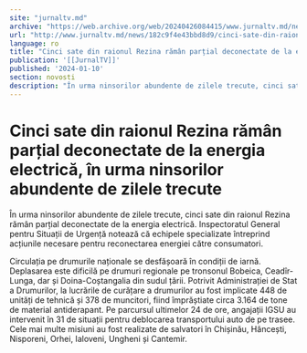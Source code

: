 ```yaml
---
site: "jurnaltv.md"
archive: "https://web.archive.org/web/20240426084415/www.jurnaltv.md/news/182c9f4e43bbd8d9/cinci-sate-din-raionul-rezina-raman-partial-deconectate-de-la-energia-electrica-in-urma-ninsorilor-abundente-de-zilele-trecute.html?utm_source=RSS&utm_medium=RSS&utm_campaign=RSS"
url: "http://www.jurnaltv.md/news/182c9f4e43bbd8d9/cinci-sate-din-raionul-rezina-raman-partial-deconectate-de-la-energia-electrica-in-urma-ninsorilor-abundente-de-zilele-trecute.html"
language: ro
title: "Cinci sate din raionul Rezina rămân parțial deconectate de la energia electrică, în urma ninsorilor abundente de zilele trecute"
publication: '[[JurnalTV]]'
published: '2024-01-10'
section: novosti
description: "În urma ninsorilor abundente de zilele trecute, cinci sate din raionul Rezina rămân parțial deconectate de la energia electrică. Inspectoratul General pentru Situații de Urgență notează că echipele specializate întreprind acțiunile necesare pentru reconectarea energiei către consumatori."
---
```


# Cinci sate din raionul Rezina rămân parțial deconectate de la energia electrică, în urma ninsorilor abundente de zilele trecute

În urma ninsorilor abundente de zilele trecute, cinci sate din raionul Rezina rămân parțial deconectate de la energia electrică. Inspectoratul General pentru Situații de Urgență notează că echipele specializate întreprind acțiunile necesare pentru reconectarea energiei către consumatori.

Circulația pe drumurile naționale se desfășoară în condiții de iarnă. Deplasarea este dificilă pe drumuri regionale pe tronsonul Bobeica, Ceadîr-Lunga, dar și Doina-Coștangalia din sudul țării. Potrivit Administrației de Stat a Drumurilor, la lucrările de curățare a drumurilor au fost implicate 448 de unități de tehnică și 378 de muncitori, fiind împrăștiate circa 3.164 de tone de material antiderapant. Pe parcursul ultimelor 24 de ore, angajații IGSU au intervenit în 31 de situații pentru deblocarea transportului auto de pe trasee. Cele mai multe misiuni au fost realizate de salvatori în Chișinău, Hâncești, Nisporeni, Orhei, Ialoveni, Ungheni și Cantemir.